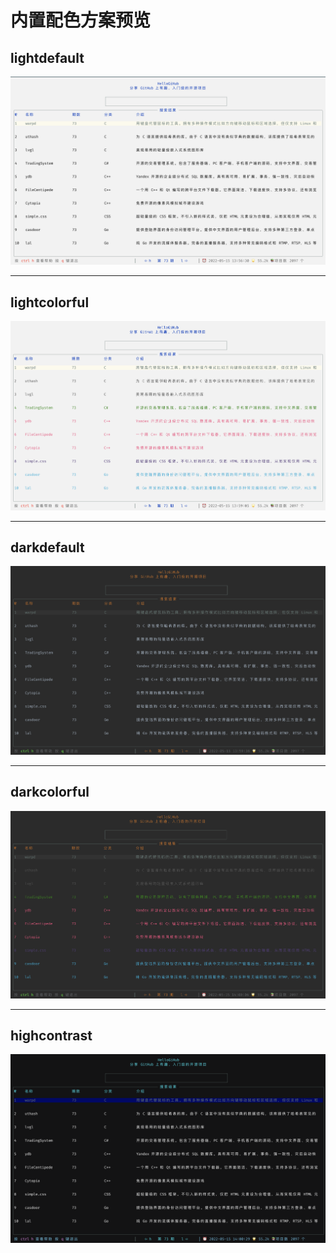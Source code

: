 # 内置配色方案预览


## lightdefault
![](./img/lightdefault.png)

---
## lightcolorful
![](./img/lightcolorful.png)

---
## darkdefault
![](./img/darkdefault.png)

---
## darkcolorful
![](./img/darkcolorful.png)

---
## highcontrast
![](./img/highcontrast.png)
